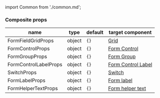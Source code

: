 import Common from './common.md';

<Common />

### Composite props
|name|type|default|target component|
|----|----|-------|----------------|
|FormFieldGridProps|object|`{}`|[Grid](https://material-ui.com/api/grid/)|
|FormControlProps|object|`{}`|[Form Control](https://material-ui.com/api/form-control/#formcontrol-api)|
|FormGroupProps|object|`{}`|[Form Group](https://material-ui.com/api/form-group/#formgroup-api)|
|FormControlLabelProps|object|`{}`|[Form Control Label](https://material-ui.com/api/form-control-label/#formcontrollabel-api)|
|SwitchProps|object|`{}`|[Switch](https://material-ui.com/api/switch/#switch-api)|
|FormLabelProps|object|`{}`|[Form label](https://material-ui.com/api/form-label/#formlabel-api)|
|FormHelperTextProps|object|`{}`|[Form helper text](https://material-ui.com/api/form-helper-text/#formhelpertext-api)|